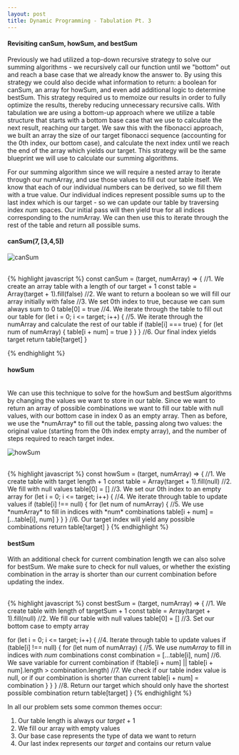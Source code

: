 ```yaml
---
layout: post
title: Dynamic Programming - Tabulation Pt. 3
---
```


#### Revisiting canSum, howSum, and bestSum 
Previously we had utilized a top-down recursive strategy to solve our summing algorithms - we recursively call our function until we "bottom" out and reach a base case that we already know the answer to.  By using this strategy we could also decide what information to return: a boolean for canSum, an array for howSum, and even add additional logic to determine bestSum.  This strategy required us to memoize our results in order to fully optimize the results, thereby reducing unnecessary recursive calls.  With tabulation we are using a bottom-up approach where we utilize a table structure that starts with a bottom base case that we use to calculate the next result, reaching our target.  We saw this with the fibonacci approach, we built an array the size of our target fibonacci sequence (accounting for the 0th index, our bottom case), and calculate the next index until we reach the end of the array which yields our target.  This strategy will be the same blueprint we will use to calculate our summing algorithms.  



For our summing algorithm since we will require a nested array to iterate through our numArray, and use those values to fill out our table itself.  We know that each of our individual numbers can be derived, so we fill them with a true value.  Our individual indices represent possible sums up to the last index which is our target - so we can update our table by traversing index *num* spaces.  Our initial pass will then yield true for all indices corresponding to the numArray.  We can then use this to iterate through the rest of the table and return all possible sums.

#### canSum(7, [3,4,5])
![canSum](https://drive.google.com/uc?id=1txz8eK5A4wje5bKsrTEuGCA2xa6CVRGz)



<br>
{% highlight javascript %}
const canSum = (target, numArray) => {
//1. We create an array table with a length of our target + 1
  const table = Array(target + 1).fill(false)
//2. We want to return a boolean so we will fill our array initially with false 
//3. We set 0th index to true, because we can sum always sum to 0
  table[0] = true
//4. We iterate through the table to fill out our table
  for (let i = 0; i <= target; i++) {
//5. We iterate through the numArray and calculate the rest of our table
    if (table[i] === true) {
      for (let num of numArray) {
        table[i + num] = true
      }
    }
  }
//6. Our final index yields target 
  return table[target]
}

{% endhighlight %}


#### howSum
<br>
We can use this technique to solve for the howSum and bestSum algorithms by changing the values we want to store in our table.  Since we want to return an array of possible combinations we want to fill our table with null values, with our bottom case in index 0 as an empty array.  Then as before, we use the *numArray* to fill out the table, passing along two values: the original value (starting from the 0th index empty array), and the number of steps required to reach target index.
<br>

![howSum](https://drive.google.com/uc?id=1Cyep8wUWItxIVH6S98wvTDVGra7ExEkh)

<br>
{% highlight javascript %}
const howSum = (target, numArray) => {
//1. We create table with target length + 1
  const table = Array(target + 1).fill(null)
//2. We fill with null values
  table[0] = []
//3. We set our 0th index to an empty array 
  for (let i = 0; i <= target; i++) {
//4. We iterate through table to update values
    if (table[i] !== null) {
      for (let num of numArray) {
//5. We use *numArray* to fill in indices with *num* combinations
        table[i + num] = [...table[i], num]
      }
    }
  }
//6. Our target index will yield any possible combinations 
  return table[target]
}
{% endhighlight %}

#### bestSum
With an additional check for current combination length we can also solve for bestSum.  We make sure to check for null values, or whether the existing combination in the array is shorter than our current combination before updating the index.

<br>
{% highlight javascript %}
const bestSum = (target, numArray) => {
//1. We create table with length of targetSum + 1
  const table = Array(target + 1).fill(null)
//2. We fill our table with null values
  table[0] = []
//3. Set our bottom case to empty array 

  for (let i = 0; i <= target; i++) {
//4. Iterate through table to update values
    if (table[i] !== null) {
      for (let num of numArray) {
//5. We use *numArray* to fill in indices with *num* combinations
        const combination = [...table[i], num]
//6. We save variable for current combination 
        if (!table[i + num] || table[i + num].length > combination.length)
//7. We check if our table index value is null, or if our combination is shorter than current
        table[i + num] = combination
      }
    }
  }
//8. Return our target which should only have the shortest possible combination
  return table[target]
}
{% endhighlight %}


In all our problem sets some common themes occur:
1. Our table length is always our *target* + 1 
2. We fill our array with empty values
3. Our base case represents the type of data we want to return
4. Our last index represents our *target* and contains our return value